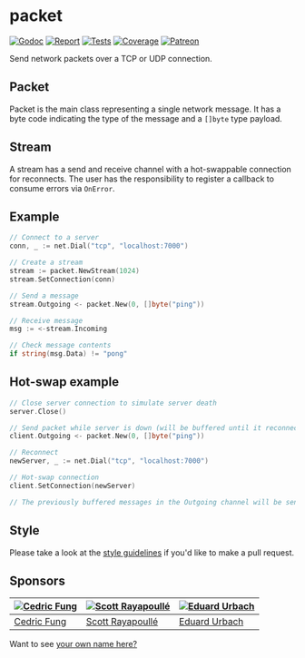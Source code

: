 # packet

[![Godoc][godoc-image]][godoc-url]
[![Report][report-image]][report-url]
[![Tests][tests-image]][tests-url]
[![Coverage][coverage-image]][coverage-url]
[![Patreon][patreon-image]][patreon-url]

Send network packets over a TCP or UDP connection.

## Packet

Packet is the main class representing a single network message. It has a byte code indicating the type of the message and a `[]byte` type payload.

## Stream

A stream has a send and receive channel with a hot-swappable connection for reconnects.
The user has the responsibility to register a callback to consume errors via `OnError`.

## Example

```go
// Connect to a server
conn, _ := net.Dial("tcp", "localhost:7000")

// Create a stream
stream := packet.NewStream(1024)
stream.SetConnection(conn)

// Send a message
stream.Outgoing <- packet.New(0, []byte("ping"))

// Receive message
msg := <-stream.Incoming

// Check message contents
if string(msg.Data) != "pong" 
```

## Hot-swap example

```go
// Close server connection to simulate server death
server.Close()

// Send packet while server is down (will be buffered until it reconnects)
client.Outgoing <- packet.New(0, []byte("ping"))

// Reconnect
newServer, _ := net.Dial("tcp", "localhost:7000")

// Hot-swap connection
client.SetConnection(newServer)

// The previously buffered messages in the Outgoing channel will be sent now.
```

## Style

Please take a look at the [style guidelines](https://github.com/akyoto/quality/blob/master/STYLE.md) if you'd like to make a pull request.

## Sponsors

| [![Cedric Fung](https://avatars3.githubusercontent.com/u/2269238?s=70&v=4)](https://github.com/cedricfung) | [![Scott Rayapoullé](https://avatars3.githubusercontent.com/u/11772084?s=70&v=4)](https://github.com/soulcramer) | [![Eduard Urbach](https://avatars3.githubusercontent.com/u/438936?s=70&v=4)](https://twitter.com/eduardurbach) |
| --- | --- | --- |
| [Cedric Fung](https://github.com/cedricfung) | [Scott Rayapoullé](https://github.com/soulcramer) | [Eduard Urbach](https://eduardurbach.com) |

Want to see [your own name here?](https://www.patreon.com/eduardurbach)

[godoc-image]: https://godoc.org/github.com/aerogo/packet?status.svg
[godoc-url]: https://godoc.org/github.com/aerogo/packet
[report-image]: https://goreportcard.com/badge/github.com/aerogo/packet
[report-url]: https://goreportcard.com/report/github.com/aerogo/packet
[tests-image]: https://cloud.drone.io/api/badges/aerogo/packet/status.svg
[tests-url]: https://cloud.drone.io/aerogo/packet
[coverage-image]: https://codecov.io/gh/aerogo/packet/graph/badge.svg
[coverage-url]: https://codecov.io/gh/aerogo/packet
[patreon-image]: https://img.shields.io/badge/patreon-donate-green.svg
[patreon-url]: https://www.patreon.com/eduardurbach
